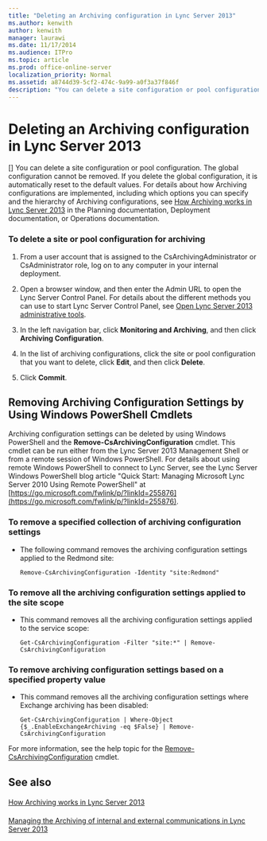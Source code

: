 ```yaml
---
title: "Deleting an Archiving configuration in Lync Server 2013"
ms.author: kenwith
author: kenwith
manager: laurawi
ms.date: 11/17/2014
ms.audience: ITPro
ms.topic: article
ms.prod: office-online-server
localization_priority: Normal
ms.assetid: a8744d39-5cf2-474c-9a99-a0f3a37f846f
description: "You can delete a site configuration or pool configuration. The global configuration cannot be removed. If you delete the global configuration, it is automatically reset to the default values. For details about how Archiving configurations are implemented, including which options you can specify and the hierarchy of Archiving configurations, see How Archiving works in Lync Server 2013 in the Planning documentation, Deployment documentation, or Operations documentation."
---
```


# Deleting an Archiving configuration in Lync Server 2013
[]
You can delete a site configuration or pool configuration. The global configuration cannot be removed. If you delete the global configuration, it is automatically reset to the default values. For details about how Archiving configurations are implemented, including which options you can specify and the hierarchy of Archiving configurations, see [How Archiving works in Lync Server 2013](how-archiving-works.md) in the Planning documentation, Deployment documentation, or Operations documentation. 
  
### To delete a site or pool configuration for archiving

1. From a user account that is assigned to the CsArchivingAdministrator or CsAdministrator role, log on to any computer in your internal deployment.
    
2. Open a browser window, and then enter the Admin URL to open the Lync Server Control Panel. For details about the different methods you can use to start Lync Server Control Panel, see [Open Lync Server 2013 administrative tools](open-lync-server-administrative-tools.md).
    
3. In the left navigation bar, click **Monitoring and Archiving**, and then click **Archiving Configuration**.
    
4. In the list of archiving configurations, click the site or pool configuration that you want to delete, click **Edit**, and then click **Delete**.
    
5. Click **Commit**.
    
## Removing Archiving Configuration Settings by Using Windows PowerShell Cmdlets

Archiving configuration settings can be deleted by using Windows PowerShell and the **Remove-CsArchivingConfiguration** cmdlet. This cmdlet can be run either from the Lync Server 2013 Management Shell or from a remote session of Windows PowerShell. For details about using remote Windows PowerShell to connect to Lync Server, see the Lync Server Windows PowerShell blog article "Quick Start: Managing Microsoft Lync Server 2010 Using Remote PowerShell" at [https://go.microsoft.com/fwlink/p/?linkId=255876](https://go.microsoft.com/fwlink/p/?linkId=255876).
  
### To remove a specified collection of archiving configuration settings

- The following command removes the archiving configuration settings applied to the Redmond site:
    
  ```
  Remove-CsArchivingConfiguration -Identity "site:Redmond"
  ```

### To remove all the archiving configuration settings applied to the site scope

- This command removes all the archiving configuration settings applied to the service scope:
    
  ```
  Get-CsArchivingConfiguration -Filter "site:*" | Remove-CsArchivingConfiguration
  ```

### To remove archiving configuration settings based on a specified property value

- This command removes all the archiving configuration settings where Exchange archiving has been disabled:
    
  ```
  Get-CsArchivingConfiguration | Where-Object {$_.EnableExchangeArchiving -eq $False} | Remove-CsArchivingConfiguration
  ```

For more information, see the help topic for the [Remove-CsArchivingConfiguration](remove-csarchivingconfiguration.md) cmdlet. 
  
## See also

#### 

[How Archiving works in Lync Server 2013](how-archiving-works.md)
#### 

[Managing the Archiving of internal and external communications in Lync Server 2013](managing-the-archiving-of-internal-and-external-communications.md)

